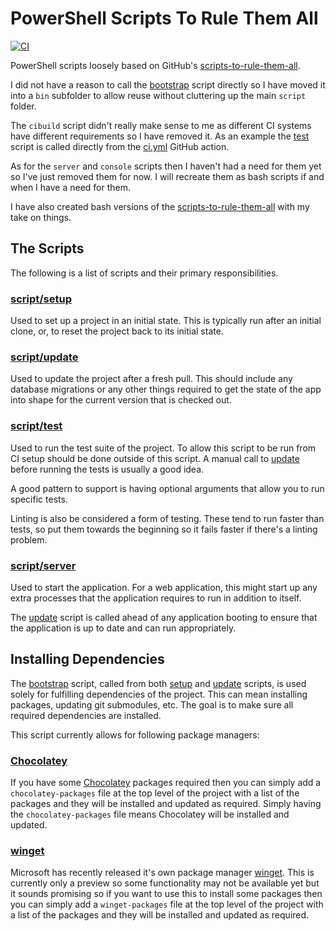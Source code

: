 # PowerShell Scripts To Rule Them All

[![CI](https://github.com/peteoshea/powershell-scripts-to-rule-them-all/workflows/CI/badge.svg)](https://github.com/peteoshea/powershell-scripts-to-rule-them-all/actions)

PowerShell scripts loosely based on GitHub's [scripts-to-rule-them-all](https://github.com/github/scripts-to-rule-them-all).

I did not have a reason to call the [bootstrap][bootstrap] script directly so I have moved it into a `bin` subfolder to allow reuse without cluttering up the main `script` folder.

The `cibuild` script didn't really make sense to me as different CI systems have different requirements so I have removed it.
As an example the [test][test] script is called directly from the [ci.yml][ci.yml] GitHub action.

As for the `server` and `console` scripts then I haven't had a need for them yet so I've just removed them for now.
I will recreate them as bash scripts if and when I have a need for them.

I have also created bash versions of the [scripts-to-rule-them-all](https://github.com/peteoshea/scripts-to-rule-them-all) with my take on things.

## The Scripts

The following is a list of scripts and their primary responsibilities.

### [script/setup][setup]

Used to set up a project in an initial state.
This is typically run after an initial clone, or, to reset the project back to its initial state.

### [script/update][update]

Used to update the project after a fresh pull.
This should include any database migrations or any other things required to get the state of the app into shape for the current version that is checked out.

### [script/test][test]

Used to run the test suite of the project.
To allow this script to be run from CI setup should be done outside of this script.
A manual call to [update][update] before running the tests is usually a good idea.

A good pattern to support is having optional arguments that allow you to run specific tests.

Linting is also be considered a form of testing.
These tend to run faster than tests, so put them towards the beginning so it fails faster if there's a linting problem.

### [script/server][server]

Used to start the application.
For a web application, this might start up any extra processes that the application requires to run in addition to itself.

The [update][update] script is called ahead of any application booting to ensure that the application is up to date and can run appropriately.

## Installing Dependencies

The [bootstrap][bootstrap] script, called from both [setup][setup] and [update][update] scripts, is used solely for fulfilling dependencies of the project.
This can mean installing packages, updating git submodules, etc.
The goal is to make sure all required dependencies are installed.

This script currently allows for following package managers:

### [Chocolatey](https://chocolatey.org/)

If you have some [Chocolatey](https://chocolatey.org/) packages required then you can simply add a
`chocolatey-packages` file at the top level of the project with a list of the packages and they
will be installed and updated as required.
Simply having the `chocolatey-packages` file means Chocolatey will be installed and updated.

### [winget](https://github.com/microsoft/winget-cli)

Microsoft has recently released it's own package manager
[winget](https://github.com/microsoft/winget-cli).
This is currently only a preview so some functionality may not be available yet but it sounds
promising so if you want to use this to install some packages then you can simply add a
`winget-packages` file at the top level of the project with a list of the packages and they will be
installed and updated as required.

[bootstrap]: script/bin/bootstrap.ps1
[ci.yml]: .github/wokflows/ci.yml
[server]: script/server.ps1
[setup]: script/setup.ps1
[test]: script/test.ps1
[update]: script/update.ps1
